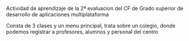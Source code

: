 Actividad de aprendizaje de la 2ª evaluacion del CF de Grado superior de desarrollo de aplicaciones multiplataforma

Consta de 3 clases y un menu principal, trata sobre un colegio, donde podemos registrar a profesores, alumnos y personal
del centro